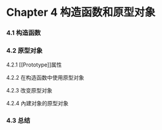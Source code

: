 # Chapter 4  构造函数和原型对象

### 4.1 构造函数
### 4.2 原型对象
4.2.1 [[Prototype]]属性

4.2.2 在构造函数中使用原型对象

4.2.3 改变原型对象

4.2.4 內建对象的原型对象

### 4.3 总结